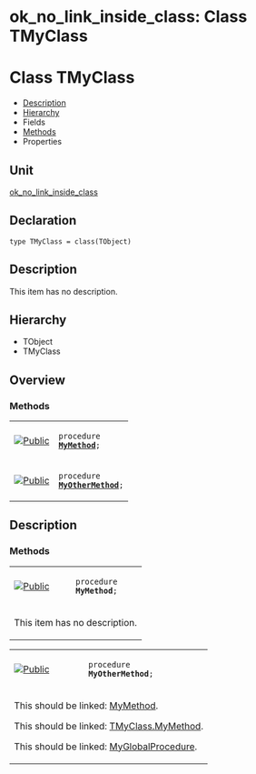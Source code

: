 # ok\_no\_link\_inside\_class: Class TMyClass


# Class TMyClass
<span id="TMyClass"/>

- [Description](#PasDoc-Description)
- [Hierarchy](#PasDoc-Hierarchy)
- Fields
- [Methods](#PasDoc-Methods)
- Properties

<span id="PasDoc-Description"/>

## Unit


[ok\_no\_link\_inside\_class](ok_no_link_inside_class.md)


## Declaration


```type TMyClass = class(TObject)```


## Description
This item has no description.



## Hierarchy


<span id="PasDoc-Hierarchy"/>

- TObject
- TMyClass



## Overview

### Methods
<span id="PasDoc-Methods"/>


<table>
<tr>

<td>

<a href="legend.md"><img src="public.gif" alt="Public" title="Public"></img></a>
</td>

<td>

<code>procedure <strong><a href="ok_no_link_inside_class.TMyClass.md#MyMethod">MyMethod</a></strong>;</code>
</td>
</tr>
<tr>

<td>

<a href="legend.md"><img src="public.gif" alt="Public" title="Public"></img></a>
</td>

<td>

<code>procedure <strong><a href="ok_no_link_inside_class.TMyClass.md#MyOtherMethod">MyOtherMethod</a></strong>;</code>
</td>
</tr>
</table>


## Description

### Methods

<table>
<tr>

<td>

<a href="legend.md"><img src="public.gif" alt="Public" title="Public"></img></a>
</td>

<td>

<span id="MyMethod"/><code>procedure <strong>MyMethod</strong>;</code>
</td>
</tr>
<tr><td colspan="2">

This item has no description.



</td></tr>
</table>

<table>
<tr>

<td>

<a href="legend.md"><img src="public.gif" alt="Public" title="Public"></img></a>
</td>

<td>

<span id="MyOtherMethod"/><code>procedure <strong>MyOtherMethod</strong>;</code>
</td>
</tr>
<tr><td colspan="2">

This should be linked: [MyMethod](ok_no_link_inside_class.TMyClass.md#MyMethod).

This should be linked: [TMyClass.MyMethod](ok_no_link_inside_class.TMyClass.md#MyMethod).

This should be linked: [MyGlobalProcedure](ok_no_link_inside_class.md#MyGlobalProcedure).

</td></tr>
</table>

